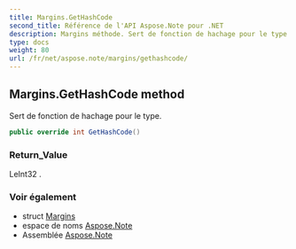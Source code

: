 ```yaml
---
title: Margins.GetHashCode
second_title: Référence de l'API Aspose.Note pour .NET
description: Margins méthode. Sert de fonction de hachage pour le type.
type: docs
weight: 80
url: /fr/net/aspose.note/margins/gethashcode/
---
```

## Margins.GetHashCode method

Sert de fonction de hachage pour le type.

```csharp
public override int GetHashCode()
```

### Return_Value

LeInt32 .

### Voir également

* struct [Margins](../)
* espace de noms [Aspose.Note](../../margins/)
* Assemblée [Aspose.Note](../../../)


